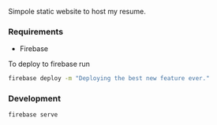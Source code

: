 Simpole static website to host my resume.

### Requirements

- Firebase

To deploy to firebase run

```bash
firebase deploy -m "Deploying the best new feature ever."
```

### Development

```bash
firebase serve
```